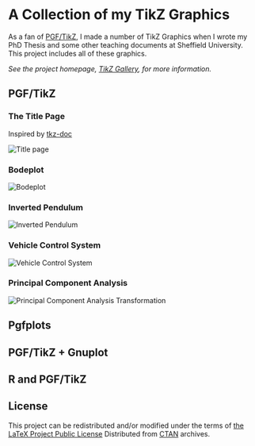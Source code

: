 # A Collection of my TikZ Graphics

As a fan of [PGF/TikZ](http://sourceforge.net/projects/pgf/), I made a number of TikZ Graphics when I wrote my PhD Thesis and some other teaching documents at Sheffield University. This project includes all of these graphics. 

*See the project homepage, [TikZ Gallery](http://khaos.github.com/TikZGallery/), for more information.*

## PGF/TikZ

### The Title Page

Inspired by [tkz-doc](http://www.ctan.org/pkg/tkz-doc)

![Title page](https://raw.github.com/Khaos/TikZGallery/master/Figs/png/TikZGallery.png)

### Bodeplot

![Bodeplot](https://raw.github.com/Khaos/TikZGallery/master/Figs/png/pgf-o-Bodeplot.png)

### Inverted Pendulum

![Inverted Pendulum](https://raw.github.com/Khaos/TikZGallery/master/Figs/png/pgf-o-InvertedPendulum.png)

### Vehicle Control System

![Vehicle Control System](https://raw.github.com/Khaos/TikZGallery/master/Figs/png/pgf-o-Vehicle.png)

### Principal Component Analysis

![Principal Component Analysis Transformation](https://raw.github.com/Khaos/TikZGallery/master/Figs/png/pgf-o-PCATransform.png)


## Pgfplots


## PGF/TikZ + Gnuplot


## R and PGF/TikZ


## License

This project can be redistributed and/or modified under the terms of [the LaTeX Project Public License](www.ctan.org/tex-archive/macros/latex/base/lppl.txt) Distributed from [CTAN](http://www.ctan.org/) archives.